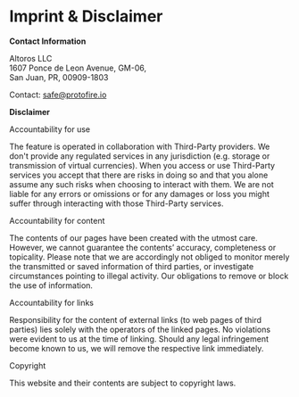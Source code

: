 # **Imprint & Disclaimer**

**Contact Information**

Altoros LLC  
1607 Ponce de Leon Avenue, GM-06,  
San Juan, PR, 00909-1803

Contact: safe@protofire.io

**Disclaimer**

Accountability for use

The feature is operated in collaboration with Third-Party providers. We don't provide any regulated services in any jurisdiction (e.g. storage or transmission of virtual currencies). When you access or use Third-Party services you accept that there are risks in doing so and that you alone assume any such risks when choosing to interact with them. We are not liable for any errors or omissions or for any damages or loss you might suffer through interacting with those Third-Party services.

Accountability for content

The contents of our pages have been created with the utmost care. However, we cannot guarantee the contents’ accuracy, completeness or topicality. Please note that we are accordingly not obliged to monitor merely the transmitted or saved information of third parties, or investigate circumstances pointing to illegal activity. Our obligations to remove or block the use of information.

Accountability for links

Responsibility for the content of external links (to web pages of third parties) lies solely with the operators of the linked pages. No violations were evident to us at the time of linking. Should any legal infringement become known to us, we will remove the respective link immediately.

Copyright

This website and their contents are subject to copyright laws.
